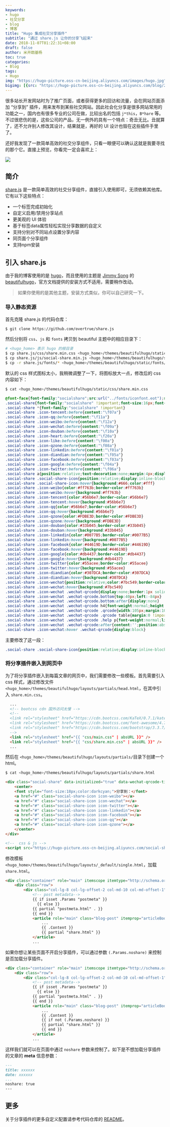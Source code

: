 ```yaml
---
keywords:
- hugo
- 社交分享
- blog
- 博客
title: "Hugo 集成社交分享插件"
subtitle: "通过 share.js 让你的分享飞起来"
date: 2018-11-07T01:22:31+08:00
draft: false
author: 米开朗基杨
toc: true
categories:
- Blog
tags:
- Hugo
img: "https://hugo-picture.oss-cn-beijing.aliyuncs.com/images/hugo.jpg"
bigimg: [{src: "https://hugo-picture.oss-cn-beijing.aliyuncs.com/blog/2019-04-27-080627.jpg"}]
---
```


很多站长开发网站时为了推广页面，或者获得更多的回访和流量，会在网站页面添加 “分享到” 插件，用来发布到某些社交网站。因此社会化分享是很多网站常用的功能之一，国内也有很多专业的公司在做，比较出名的包括 `j*this`，`B*hare` 等。不过很悲伤的是，这些公司的产品，无一例外的具有一个特点：奇丑无比。丑就算了，还不允许别人修改其设计，结果就是，再好的 UI 设计也毁在这些插件手里了。

还好我发现了一款简单高效的社交分享组件，只看一眼便可以确认这就是我要寻找的那个它。直接上预览，你看完一定会喜欢上：

![](https://jsd.onmicrosoft.cn/gh/yangchuansheng/imghosting6@main/uPic/yURXT6.jpg)

## 简介

[share.js](https://github.com/overtrue/share.js) 是一款简单高效的社交分享组件，直接引入使用即可，无须依赖其他库。它有以下这些特点：

+ 一个标签完成初始化
+ 自定义启用/禁用分享站点
+ 更美观的 UI 体验
+ 基于标签data属性轻松实现分享数据的自定义
+ 支持分别对不同站点设置分享内容
+ 同页面个分享组件
+ 支持npm安装

## 引入 share.js

由于我的博客使用的是 [hugo](https://gohugo.io/)，而且使用的主题是 [Jimmy Song](https://jimmysong.io/) 的 [beautifulhugo](https://github.com/rootsongjc/beautifulhugo)，官方文档提供的安装方式不适用，需要稍作改动。

> 如果你使用的是其他主题，安装方式类似，你可以自己研究一下。

### 导入静态资源

首先克隆 share.js 的代码仓库：

```bash
$ git clone https://github.com/overtrue/share.js
```

然后分别将 `css`、`js` 和 `fonts` 拷贝到 beautiful 主题中的相应目录下：

```bash
# <hugo_home> 表示 hugo 的根目录
$ cp share.js/css/share.min.css <hugo_home>/themes/beautifulhugo/static/css/
$ cp share.js/js/social-share.min.js <hugo_home>/themes/beautifulhugo/static/js/
$ cp -r share.js/fonts/* <hugo_home>/themes/beautifulhugo/static/fonts/
```

默认的 css 样式图标太小，我稍微调整了一下，将图标放大一点，修改后的 css 内容如下：

```bash
$ cat <hugo_home>/themes/beautifulhugo/static/css/share.min.css
```
```css
@font-face{font-family:"socialshare";src:url("../fonts/iconfont.eot");src:url("../fonts/iconfont.eot?#iefix") format("embedded-opentype"),url("../fonts/iconfont.woff") format("woff"),url("../fonts/iconfont.ttf") format("truetype"),url("../fonts/iconfont.svg#iconfont") format("svg")}
.social-share{font-family:"socialshare" !important;font-size:16px;font-style:normal;-webkit-font-smoothing:antialiased;-webkit-text-stroke-width:0.2px;-moz-osx-font-smoothing:grayscale}
.social-share *{font-family:"socialshare" !important}
.social-share .icon-tencent:before{content:"\f07a"}
.social-share .icon-qq:before{content:"\f11a"}
.social-share .icon-weibo:before{content:"\f12a"}
.social-share .icon-wechat:before{content:"\f09a"}
.social-share .icon-douban:before{content:"\f10a"}
.social-share .icon-heart:before{content:"\f20a"}
.social-share .icon-like:before{content:"\f00a"}
.social-share .icon-qzone:before{content:"\f08a"}
.social-share .icon-linkedin:before{content:"\f01a"}
.social-share .icon-diandian:before{content:"\f05a"}
.social-share .icon-facebook:before{content:"\f03a"}
.social-share .icon-google:before{content:"\f04a"}
.social-share .icon-twitter:before{content:"\f06a"}
.social-share a{position:relative;text-decoration:none;margin:4px;display:inline-block;outline:none}
.social-share .social-share-icon{position:relative;display:inline-block;width:42px;height:42px;font-size:25px;border-radius:50%;line-height:37px;border:2px solid #666;color:#666;text-align:center;vertical-align:middle;transition:background 0.6s ease-out 0s}
.social-share .social-share-icon:hover{background:#666;color:#fff}
.social-share .icon-weibo{color:#ff763b;border-color:#ff763b}
.social-share .icon-weibo:hover{background:#ff763b}
.social-share .icon-tencent{color:#56b6e7;border-color:#56b6e7}
.social-share .icon-tencent:hover{background:#56b6e7}
.social-share .icon-qq{color:#56b6e7;border-color:#56b6e7}
.social-share .icon-qq:hover{background:#56b6e7}
.social-share .icon-qzone{color:#FDBE3D;border-color:#FDBE3D}
.social-share .icon-qzone:hover{background:#FDBE3D}
.social-share .icon-douban{color:#33b045;border-color:#33b045}
.social-share .icon-douban:hover{background:#33b045}
.social-share .icon-linkedin{color:#0077B5;border-color:#0077B5}
.social-share .icon-linkedin:hover{background:#0077B5}
.social-share .icon-facebook{color:#44619D;border-color:#44619D}
.social-share .icon-facebook:hover{background:#44619D}
.social-share .icon-google{color:#db4437;border-color:#db4437}
.social-share .icon-google:hover{background:#db4437}
.social-share .icon-twitter{color:#55acee;border-color:#55acee}
.social-share .icon-twitter:hover{background:#55acee}
.social-share .icon-diandian{color:#307DCA;border-color:#307DCA}
.social-share .icon-diandian:hover{background:#307DCA}
.social-share .icon-wechat{position:relative;color:#7bc549;border-color:#7bc549}
.social-share .icon-wechat:hover{background:#7bc549}
.social-share .icon-wechat .wechat-qrcode{display:none;border:1px solid #eee;position:absolute;z-index:9;top:-205px;left:-84px;width:200px;height:192px;color:#666;font-size:12px;text-align:center;background-color:#fff;box-shadow:0 2px 10px #aaa;transition:all 200ms;-webkit-tansition:all 350ms;-moz-transition:all 350ms}
.social-share .icon-wechat .wechat-qrcode.bottom{top:40px;left:-84px}
.social-share .icon-wechat .wechat-qrcode.bottom:after{display:none}
.social-share .icon-wechat .wechat-qrcode h4{font-weight:normal;height:26px;line-height:26px;font-size:12px;background-color:#f3f3f3;margin:0;padding:0;color:#777}
.social-share .icon-wechat .wechat-qrcode .qrcode{width:105px;margin:10px auto}
.social-share .icon-wechat .wechat-qrcode .qrcode table{margin:0 !important}
.social-share .icon-wechat .wechat-qrcode .help p{font-weight:normal;line-height:16px;padding:0;margin:0}
.social-share .icon-wechat .wechat-qrcode:after{content:'';position:absolute;left:50%;margin-left:-6px;bottom:-13px;width:0;height:0;border-width:8px 6px 6px 6px;border-style:solid;border-color:#fff transparent transparent transparent}
.social-share .icon-wechat:hover .wechat-qrcode{display:block}
```

主要修改了这一段：

```css
.social-share .social-share-icon{position:relative;display:inline-block;width:42px;height:42px;font-size:25px;border-radius:50%;line-height:37px;border:2px solid #666;color:#666;text-align:center;vertical-align:middle;transition:background 0.6s ease-out 0s}
```

### 将分享插件嵌入到网页中

为了将分享插件嵌入到每篇文章的网页中，我们需要修改一些模板。首先需要引入 css 样式，通过修改文件 `<hugo_home>/themes/beautifulhugo/layouts/partials/head.html`，在其中引入 `share.min.css`。

```html
  ...
  <!-- bootcss cdn 国外访问太慢 -->
  <!--
  <link rel="stylesheet" href="https://cdn.bootcss.com/KaTeX/0.7.1/katex.min.css" />
  <link rel="stylesheet" href="https://cdn.bootcss.com/font-awesome/4.7.0/css/font-awesome.min.css" />
  <link rel="stylesheet" href="https://cdn.bootcss.com/bootstrap/3.3.7/css/bootstrap.min.css" />
  -->
  <link rel="stylesheet" href="{{ "css/main.css" | absURL }}" />
  <link rel="stylesheet" href="{{ "css/share.min.css" | absURL }}" />
  ...
```

然后在 `<hugo_home>/themes/beautifulhugo/layouts/partials/`目录下创建一个 html。

```bash
$ cat <hugo_home>/themes/beautifulhugo/layouts/partials/share.html
```
```html
<div class="social-share" data-initialized="true" data-wechat-qrcode-title="不扫别后悔">
    <center>
    <font style="font-size:18px;color:darkcyan;">分享到：</font>
    <a href="#" class="social-share-icon icon-weibo"></a>
    <a href="#" class="social-share-icon icon-wechat"></a>
    <a href="#" class="social-share-icon icon-twitter"></a>
    <a href="#" class="social-share-icon icon-linkedin"></a>
    <a href="#" class="social-share-icon icon-facebook"></a>
    <a href="#" class="social-share-icon icon-qq"></a>
    <a href="#" class="social-share-icon icon-qzone"></a>
    </center>
</div>

<!--  css & js -->
<script src="https://hugo-picture.oss-cn-beijing.aliyuncs.com/social-share.min.js"></script>
```

修改模板 `<hugo_home>/themes/beautifulhugo/layouts/_default/single.html`，加载 `share.html`。

```html
<div class="container" role="main" itemscope itemtype="http://schema.org/Article">
    <div class="row">
        <div class="col-lg-8 col-lg-offset-2 col-md-10 col-md-offset-1">
            <!-- post metadata-->
            {{ if isset .Params "postmeta" }}
              {{ else }}
            {{ partial "postmeta.html" . }}
            {{ end }}
            <article role="main" class="blog-post" itemprop="articleBody" id="content">
                ...
                {{ .Content }}
                {{ partial "share.html" }}
            </article>
            ...
```

如果你想让某些页面不开启分享插件，可以通过参数 `(.Params.noshare)` 来控制是否加载分享插件。

```html
<div class="container" role="main" itemscope itemtype="http://schema.org/Article">
    <div class="row">
        <div class="col-lg-8 col-lg-offset-2 col-md-10 col-md-offset-1">
            <!-- post metadata-->
            {{ if isset .Params "postmeta" }}
              {{ else }}
            {{ partial "postmeta.html" . }}
            {{ end }}
            <article role="main" class="blog-post" itemprop="articleBody" id="content">
                ...
                {{ .Content }}
                {{ if not (.Params.noshare) }}
                {{ partial "share.html" }}
                {{ end }}
            </article>
            ...
```

这样我们就可以在页面中通过 `noshare` 参数来控制了。如下是不想加载分享插件的文章的 **meta** 信息参数：

```markdown
---
title: xxxxxx
date: xxxxxx
...
noshare: true
---
```

## 更多

关于分享插件的更多自定义配置请参考代码仓库的 [README](https://github.com/overtrue/share.js)。
